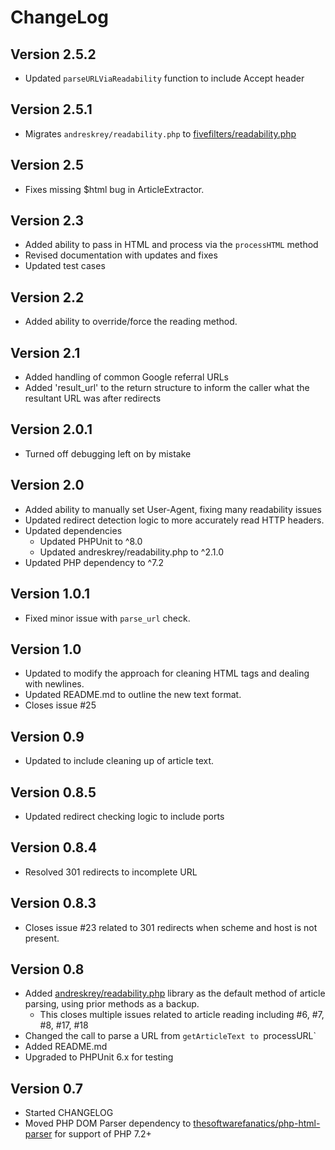 # ChangeLog

## Version 2.5.2

- Updated `parseURLViaReadability` function to include Accept header

## Version 2.5.1

- Migrates `andreskrey/readability.php` to [fivefilters/readability.php](https://packagist.org/packages/fivefilters/readability.php)


## Version 2.5

- Fixes missing $html bug in ArticleExtractor.

## Version 2.3

- Added ability to pass in HTML and process via the `processHTML` method
- Revised documentation with updates and fixes
- Updated test cases

## Version 2.2

- Added ability to override/force the reading method.

## Version 2.1

- Added handling of common Google referral URLs
- Added 'result_url' to the return structure to inform the caller what the resultant URL was after redirects

## Version 2.0.1

- Turned off debugging left on by mistake

## Version 2.0

- Added ability to manually set User-Agent, fixing many readability issues
- Updated redirect detection logic to more accurately read HTTP headers.
- Updated dependencies
  - Updated PHPUnit to ^8.0
  - Updated andreskrey/readability.php to ^2.1.0
- Updated PHP dependency to ^7.2

## Version 1.0.1

- Fixed minor issue with `parse_url` check.

## Version 1.0

- Updated to modify the approach for cleaning HTML tags and dealing with newlines.
- Updated README.md to outline the new text format.
- Closes issue #25

## Version 0.9

- Updated to include cleaning up of article text.

## Version 0.8.5

- Updated redirect checking logic to include ports


## Version 0.8.4

- Resolved 301 redirects to incomplete URL

## Version 0.8.3

- Closes issue #23 related to 301 redirects when scheme and host is not present.

## Version 0.8

- Added [andreskrey/readability.php](https://github.com/andreskrey/readability.php) library as the default method of article parsing, using prior methods as a backup.
  - This closes multiple issues related to article reading including #6, #7, #8, #17, #18
- Changed the call to parse a URL from `getArticleText to `processURL`
- Added README.md
- Upgraded to PHPUnit 6.x for testing


## Version 0.7

- Started CHANGELOG
- Moved PHP DOM Parser dependency to [thesoftwarefanatics/php-html-parser](https://github.com/thesoftwarefanatics/php-html-parser) for support of PHP 7.2+
